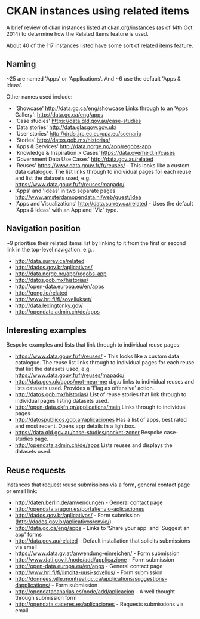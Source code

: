 # CKAN instances using related items

A brief review of ckan instances listed at [ckan.org/instances](http://ckan.org/instances/) (as of 14th Oct 2014) to determine how the Related Items feature is used.

About 40 of the 117 instances listed have some sort of related items feature.

## Naming
~25 are named 'Apps' or 'Applications'. And ~6 use the default 'Apps & Ideas'.

Other names used include:
* 'Showcase'
    http://data.gc.ca/eng/showcase Links through to an 'Apps Gallery':
    http://data.gc.ca/eng/apps
* 'Case studies'
    https://data.qld.gov.au/case-studies
* 'Data stories'
    http://data.glasgow.gov.uk/
* 'User stories'
    http://drdsi.jrc.ec.europa.eu/scenario
* 'Stories'
    http://datos.gob.mx/historias/
* 'Apps & Services'
    http://data.norge.no/app/regobs-app
* 'Knowledge & Inspiration > Cases'
    https://data.overheid.nl/cases
* 'Government Data Use Cases'
    http://data.gov.au/related
* 'Reuses'
    https://www.data.gouv.fr/fr/reuses/ - This looks like a custom data catalogue. The list links through to individual pages for each reuse and list the datasets used, e.g. https://www.data.gouv.fr/fr/reuses/mapado/
* 'Apps' and 'Ideas' in two separate pages
    http://www.amsterdamopendata.nl/web/guest/idea
* 'Apps and Visualizations'
    http://data.surrey.ca/related - Uses the default 'Apps & Ideas' with an App and 'Viz' type.

## Navigation position
~9 prioritise their related items list by linking to it from the first or second link in the top-level navigation. e.g.:
* http://data.surrey.ca/related
* http://dados.gov.br/aplicativos/
* http://data.norge.no/app/regobs-app
* http://datos.gob.mx/historias/
* http://open-data.europa.eu/en/apps
* http://gong.io/related
* http://www.hri.fi/fi/sovellukset/
* http://data.lexingtonky.gov/
* http://opendata.admin.ch/de/apps

## Interesting examples
Bespoke examples and lists that link through to individual reuse pages:
* https://www.data.gouv.fr/fr/reuses/ - This looks like a custom data catalogue. The reuse list links through to individual pages for each reuse that list the datasets used, e.g. https://www.data.gouv.fr/fr/reuses/mapado/
* http://data.gov.uk/apps/mot-near-me d.g.u links to individual reuses and lists datasets used. Provides a 'Flag as offensive' action.
* http://datos.gob.mx/historias/ List of reuse stories that link through to individual pages listing datasets used.
* http://open-data.okfn.gr/applications/main Links through to individual pages
* http://datospublicos.gob.ar/aplicaciones Has a list of apps, best rated and most recent. Opens app details in a lightbox.
* https://data.qld.gov.au/case-studies/pocket-zoner Bespoke case-studies page.
* http://opendata.admin.ch/de/apps Lists reuses and displays the datasets used.

## Reuse requests
Instances that request reuse submissions via a form, general contact page or email link:
* http://daten.berlin.de/anwendungen - General contact page
* http://opendata.aragon.es/portal/envio-aplicaciones
* http://dados.gov.br/aplicativos/ - Form submission (http://dados.gov.br/aplicativos/envie/)
* http://data.gc.ca/eng/apps - Links to 'Share your app' and 'Suggest an app' forms
* http://data.gov.au/related - Default installation that solicits submissions via email
* https://www.data.gv.at/anwendung-einreichen/ - Form submission
* http://www.dati.gov.it/node/add/applicazione - Form submission
* http://open-data.europa.eu/en/apps - General contact page
* http://www.hri.fi/fi/ilmoita-uusi-sovellus/ - Form submission
* http://donnees.ville.montreal.qc.ca/applications/suggestions-dapplications/ - Form submission
* http://opendatacanarias.es/node/add/aplicacion - A well thought through submission form
* http://opendata.caceres.es/aplicaciones - Requests submissions via email
